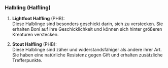 
### **Halbling (Halfling)**

1. **Lightfoot Halfling** (PHB):  
   Diese Halblinge sind besonders geschickt darin, sich zu verstecken. Sie erhalten Boni auf ihre Geschicklichkeit und können sich hinter größeren Kreaturen verstecken.
      
2. **Stout Halfling** (PHB):  
   Diese Halblinge sind zäher und widerstandsfähiger als andere ihrer Art. Sie haben eine natürliche Resistenz gegen Gift und erhalten zusätzliche Trefferpunkte.